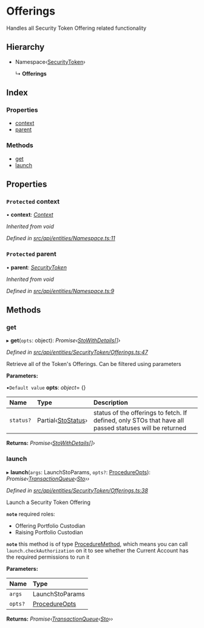 # Offerings

Handles all Security Token Offering related functionality

## Hierarchy

* Namespace‹[SecurityToken](securitytoken.md)›

  ↳ **Offerings**

## Index

### Properties

* [context](offerings.md#protected-context)
* [parent](offerings.md#protected-parent)

### Methods

* [get](offerings.md#get)
* [launch](offerings.md#launch)

## Properties

### `Protected` context

• **context**: [_Context_](context.md)

_Inherited from void_

_Defined in_ [_src/api/entities/Namespace.ts:11_](https://github.com/PolymathNetwork/polymesh-sdk/blob/7362b318/src/api/entities/Namespace.ts#L11)

### `Protected` parent

• **parent**: [_SecurityToken_](securitytoken.md)

_Inherited from void_

_Defined in_ [_src/api/entities/Namespace.ts:9_](https://github.com/PolymathNetwork/polymesh-sdk/blob/7362b318/src/api/entities/Namespace.ts#L9)

## Methods

### get

▸ **get**\(`opts`: object\): _Promise‹_[_StoWithDetails_](../interfaces/stowithdetails.md)_\[\]›_

_Defined in_ [_src/api/entities/SecurityToken/Offerings.ts:47_](https://github.com/PolymathNetwork/polymesh-sdk/blob/7362b318/src/api/entities/SecurityToken/Offerings.ts#L47)

Retrieve all of the Token's Offerings. Can be filtered using parameters

**Parameters:**

▪`Default value` **opts**: _object_= {}

| Name | Type | Description |
| :--- | :--- | :--- |
| `status?` | Partial‹[StoStatus](../interfaces/stostatus.md)› | status of the offerings to fetch. If defined, only STOs that have all passed statuses will be returned |

**Returns:** _Promise‹_[_StoWithDetails_](../interfaces/stowithdetails.md)_\[\]›_

### launch

▸ **launch**\(`args`: LaunchStoParams, `opts?`: [ProcedureOpts](../interfaces/procedureopts.md)\): _Promise‹_[_TransactionQueue_](transactionqueue.md)_‹_[_Sto_](sto.md)_››_

_Defined in_ [_src/api/entities/SecurityToken/Offerings.ts:38_](https://github.com/PolymathNetwork/polymesh-sdk/blob/7362b318/src/api/entities/SecurityToken/Offerings.ts#L38)

Launch a Security Token Offering

**`note`** required roles:

* Offering Portfolio Custodian
* Raising Portfolio Custodian

**`note`** this method is of type [ProcedureMethod](../interfaces/proceduremethod.md), which means you can call `launch.checkAuthorization` on it to see whether the Current Account has the required permissions to run it

**Parameters:**

| Name | Type |
| :--- | :--- |
| `args` | LaunchStoParams |
| `opts?` | [ProcedureOpts](../interfaces/procedureopts.md) |

**Returns:** _Promise‹_[_TransactionQueue_](transactionqueue.md)_‹_[_Sto_](sto.md)_››_

